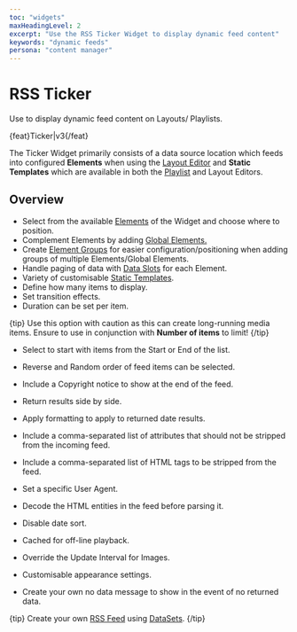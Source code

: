 ```yaml
---
toc: "widgets"
maxHeadingLevel: 2
excerpt: "Use the RSS Ticker Widget to display dynamic feed content"
keywords: "dynamic feeds"
persona: "content manager"
---
```


# RSS Ticker

Use to display dynamic feed content on Layouts/ Playlists.

{feat}Ticker|v3{/feat}

The Ticker Widget primarily consists of a data source location which feeds into configured **Elements** when using the [Layout Editor](layouts_editor.html) and **Static Templates** which are available in both the [Playlist](media_playlists.html#content-playlist-editor) and Layout Editors.

## Overview

- Select from the available [Elements](layouts_editor#content-data-widgets-and-elements) of the Widget and choose where to position.
- Complement Elements by adding [Global Elements.](layouts_editor.html#content-global-elements)
- Create [Element Groups](layouts_editor.html#content-grouping-elements) for easier configuration/positioning when adding groups of multiple Elements/Global Elements.
- Handle paging of data with [Data Slots](layouts_editor.html#content-data-slots) for each Element.
- Variety of customisable [Static Templates](layouts_editor.html#content-static-templates).
- Define how many items to display.
- Set transition effects.
- Duration can be set per item.

{tip}
Use this option with caution as this can create long-running media items. Ensure to use in conjunction with **Number of items** to limit!
{/tip}

- Select to start with items from the Start or End of the list.
- Reverse and Random order of feed items can be selected.

- Include a Copyright notice to show at the end of the feed.
- Return results side by side.

- Apply formatting to apply to returned date results.

- Include a comma-separated list of attributes that should not be stripped from the incoming feed.

- Include a comma-separated list of HTML tags to be stripped from the feed.

- Set a specific User Agent.

- Decode the HTML entities in the feed before parsing it.

- Disable date sort.

- Cached for off-line playback.

- Override the Update Interval for Images.

- Customisable appearance settings.

- Create your own no data message to show in the event of no returned data.

  

{tip}
Create your own [RSS Feed](media_datasets.html#content-view-rss) using [DataSets](media_datasets.html).
{/tip}

















